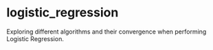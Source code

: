 # logistic_regression
Exploring different algorithms and their convergence when performing Logistic Regression.
